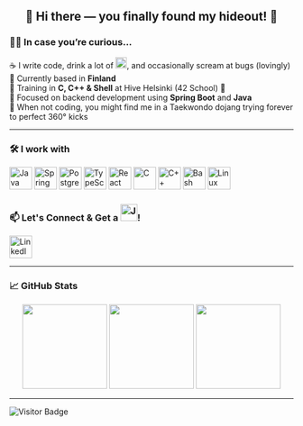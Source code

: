 <h2 align="center">👋 Hi there — you finally found my hideout! 🌸</h2>

### 👩‍💻 In case you’re curious...
☕ I write code, drink a lot of <img src="https://cdn.jsdelivr.net/gh/devicons/devicon/icons/java/java-original.svg" height="20" alt="Java" />, and occasionally scream at bugs (lovingly)  
📍 Currently based in **Finland**   
🧠 Training in **C, C++ & Shell** at Hive Helsinki (42 School) 🧪  
🎯 Focused on backend development using **Spring Boot** and **Java**  
🥋 When not coding, you might find me in a Taekwondo dojang trying forever to perfect 360° kicks

---
### 🛠️ I work with

<p align="left">
  <img src="https://cdn.jsdelivr.net/gh/devicons/devicon/icons/java/java-original.svg" height="40" alt="Java" />
  <img src="https://cdn.jsdelivr.net/gh/devicons/devicon/icons/spring/spring-original.svg" height="40" alt="Spring" />
  <img src="https://cdn.jsdelivr.net/gh/devicons/devicon/icons/postgresql/postgresql-original.svg" height="40" alt="PostgreSQL" />
  <img src="https://cdn.jsdelivr.net/gh/devicons/devicon/icons/typescript/typescript-original.svg" height="40" alt="TypeScript" />
  <img src="https://cdn.jsdelivr.net/gh/devicons/devicon/icons/react/react-original.svg" height="40" alt="React" />
  <img src="https://cdn.jsdelivr.net/gh/devicons/devicon/icons/c/c-original.svg" height="40" alt="C" />
  <img src="https://cdn.jsdelivr.net/gh/devicons/devicon/icons/cplusplus/cplusplus-original.svg" height="40" alt="C++" />
  <img src="https://cdn.jsdelivr.net/gh/devicons/devicon/icons/bash/bash-original.svg" height="40" alt="Bash" />
  <img src="https://cdn.jsdelivr.net/gh/devicons/devicon/icons/linux/linux-original.svg" height="40" alt="Linux" />
</p>

### 📫 Let's Connect & Get a <img src="https://cdn.jsdelivr.net/gh/devicons/devicon/icons/java/java-original.svg" height="30" alt="Java" />!

<p align="left">
  <a href="https://www.linkedin.com/in/hiennguyen95/" target="_blank">
    <img src="https://cdn.jsdelivr.net/gh/devicons/devicon/icons/linkedin/linkedin-original.svg" height="40" alt="LinkedIn" />
  </a>
</p>

---

### 📈 GitHub Stats

<div align="center">
  <img src="https://github-readme-stats.vercel.app/api/top-langs/?username=novth17&layout=compact&theme=radical" height="150"/>
  <img src="https://github-readme-stats.vercel.app/api?username=novth17&show_icons=true&theme=radical" height="150"/>
  <img src="https://github-readme-streak-stats.herokuapp.com/?user=novth17&theme=radical" height="150"/>
</div>


---

![Visitor Badge](https://komarev.com/ghpvc/?username=novth17&style=flat-square)

